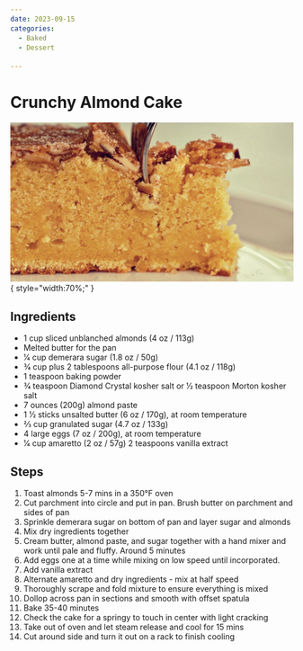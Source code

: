 ```yaml
---
date: 2023-09-15
categories:
  - Baked
  - Dessert
  
---
```


# Crunchy Almond Cake
![crunchy_almond_cake.jpeg](../../images/crunchy_almond_cake.jpeg){ style="width:70%;" }


## Ingredients
* 1 cup sliced unblanched almonds (4 oz / 113g)
* Melted butter for the pan
* 1⁄4 cup demerara sugar (1.8 oz / 50g)
* 3⁄4 cup plus 2 tablespoons all-purpose flour (4.1 oz / 118g)
* 1 teaspoon baking powder
* 3⁄4 teaspoon Diamond Crystal kosher salt or 1⁄2 teaspoon Morton kosher salt
* 7 ounces (200g) almond paste
* 1 1⁄2 sticks unsalted butter (6 oz / 170g), at room temperature
* 2⁄3 cup granulated sugar (4.7 oz / 133g)
* 4 large eggs (7 oz / 200g), at room temperature
* 1⁄4 cup amaretto (2 oz / 57g) 2 teaspoons vanilla extract


## Steps
1. Toast almonds 5-7 mins in a 350°F oven
2. Cut parchment into circle and put in pan. Brush butter on parchment and sides of pan
3. Sprinkle demerara sugar on bottom of pan and layer sugar and almonds
4. Mix dry ingredients together
5. Cream butter, almond paste, and sugar together with a hand mixer and work until pale and fluffy. Around 5 minutes
6. Add eggs one at a time while mixing on low speed until incorporated.
7. Add vanilla extract
8. Alternate amaretto and dry ingredients - mix at half speed
9. Thoroughly scrape and fold mixture to ensure everything is mixed
10. Dollop across pan in sections and smooth with offset spatula 
11. Bake 35-40 minutes
12. Check the cake for a springy to touch in center with light cracking
13. Take out of oven and let steam release and cool for 15 mins 
14. Cut around side and turn it out on a rack to finish cooling

